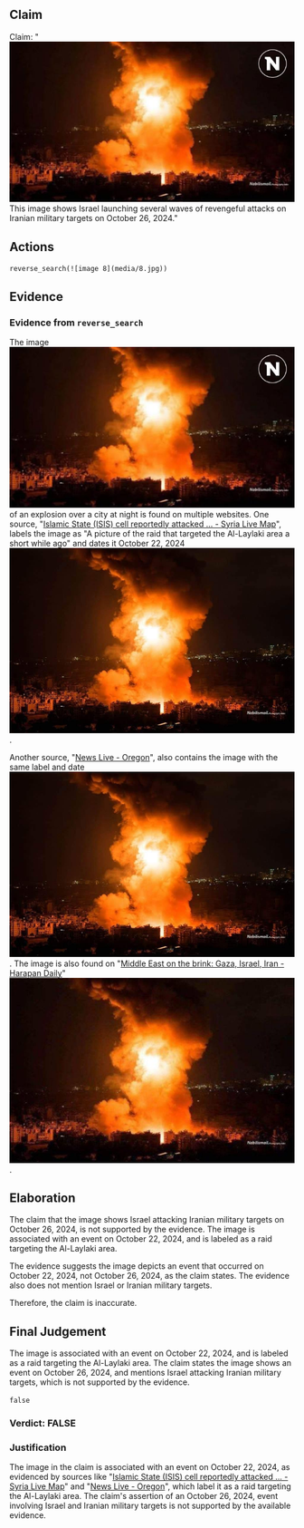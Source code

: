 ## Claim
Claim: "![image 8](media/8.jpg) This image shows Israel launching several waves of revengeful attacks on Iranian military targets on October 26, 2024."

## Actions
```
reverse_search(![image 8](media/8.jpg))
```

## Evidence
### Evidence from `reverse_search`
The image ![image 8](media/8.jpg) of an explosion over a city at night is found on multiple websites. One source, "[Islamic State (ISIS) cell reportedly attacked ... - Syria Live Map](https://syria.liveuamap.com/en/2025/18-july-13-islamic-state-isis-cell-reportedly-attacked-syrian)", labels the image as "A picture of the raid that targeted the Al-Laylaki area a short while ago" and dates it October 22, 2024 ![image 645](media/2025-07-18_21-23-1752873814-356134.jpg).

Another source, "[News Live - Oregon](https://oregon.liveuamap.com/en/2025/17-july-police-investigating-an-assault-at-the-convention-center-max)", also contains the image with the same label and date ![image 648](media/2025-07-18_21-23-1752873818-669516.jpg). The image is also found on "[Middle East on the brink: Gaza, Israel, Iran - Harapan Daily](https://harapandaily.com/2025/06/17/middle-east-on-the-brink-gaza-israel-iran/)" ![image 649](media/2025-07-18_21-23-1752873823-228030.jpg).


## Elaboration
The claim that the image shows Israel attacking Iranian military targets on October 26, 2024, is not supported by the evidence. The image is associated with an event on October 22, 2024, and is labeled as a raid targeting the Al-Laylaki area.

The evidence suggests the image depicts an event that occurred on October 22, 2024, not October 26, 2024, as the claim states. The evidence also does not mention Israel or Iranian military targets.

Therefore, the claim is inaccurate.


## Final Judgement
The image is associated with an event on October 22, 2024, and is labeled as a raid targeting the Al-Laylaki area. The claim states the image shows an event on October 26, 2024, and mentions Israel attacking Iranian military targets, which is not supported by the evidence.

`false`

### Verdict: FALSE

### Justification
The image in the claim is associated with an event on October 22, 2024, as evidenced by sources like "[Islamic State (ISIS) cell reportedly attacked ... - Syria Live Map](https://syria.liveuamap.com/en/2025/18-july-13-islamic-state-isis-cell-reportedly-attacked-syrian)" and "[News Live - Oregon](https://oregon.liveuamap.com/en/2025/17-july-police-investigating-an-assault-at-the-convention-center-max/)", which label it as a raid targeting the Al-Laylaki area. The claim's assertion of an October 26, 2024, event involving Israel and Iranian military targets is not supported by the available evidence.
